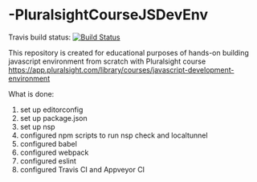 # -PluralsightCourseJSDevEnv
Travis build status: [![Build Status](https://travis-ci.org/RuslanLa/-PluralsightCourseJSDevEnv.svg?branch=master)](https://travis-ci.org/RuslanLa/-PluralsightCourseJSDevEnv)

This repository is created for educational purposes of hands-on building javascript environment from scratch with Pluralsight course https://app.pluralsight.com/library/courses/javascript-development-environment

What is done:
1) set up editorconfig
2) set up package.json
3) set up nsp
4) configured npm scripts to run nsp check and localtunnel
5) configured babel
6) configured webpack
7) configured eslint
8) configured Travis CI and Appveyor CI

